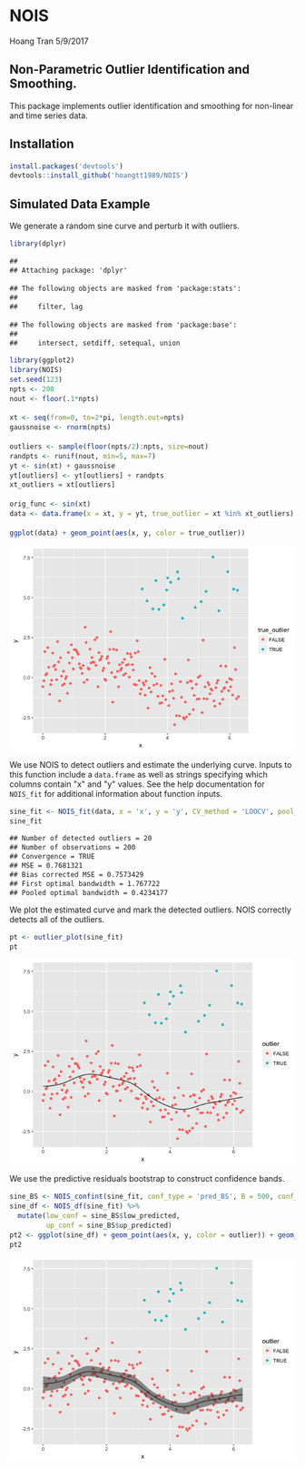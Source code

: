 NOIS
================
Hoang Tran
5/9/2017

Non-Parametric Outlier Identification and Smoothing.
----------------------------------------------------

This package implements outlier identification and smoothing for non-linear and time series data.

Installation
------------

``` r
install.packages('devtools')
devtools::install_github('hoangtt1989/NOIS')
```

Simulated Data Example
----------------------

We generate a random sine curve and perturb it with outliers.

``` r
library(dplyr)
```

    ## 
    ## Attaching package: 'dplyr'

    ## The following objects are masked from 'package:stats':
    ## 
    ##     filter, lag

    ## The following objects are masked from 'package:base':
    ## 
    ##     intersect, setdiff, setequal, union

``` r
library(ggplot2)
library(NOIS)
set.seed(123)
npts <- 200
nout <- floor(.1*npts)

xt <- seq(from=0, to=2*pi, length.out=npts)
gaussnoise <- rnorm(npts)

outliers <- sample(floor(npts/2):npts, size=nout)
randpts <- runif(nout, min=5, max=7)
yt <- sin(xt) + gaussnoise
yt[outliers] <- yt[outliers] + randpts
xt_outliers = xt[outliers]

orig_func <- sin(xt)
data <- data.frame(x = xt, y = yt, true_outlier = xt %in% xt_outliers)

ggplot(data) + geom_point(aes(x, y, color = true_outlier))
```

![](README_files/figure-markdown_github/unnamed-chunk-2-1.png)

We use NOIS to detect outliers and estimate the underlying curve. Inputs to this function include a `data.frame` as well as strings specifying which columns contain "x" and "y" values. See the help documentation for `NOIS_fit` for additional information about function inputs.

``` r
sine_fit <- NOIS_fit(data, x = 'x', y = 'y', CV_method = 'LOOCV', pool_q = nout)
sine_fit
```

    ## Number of detected outliers = 20 
    ## Number of observations = 200 
    ## Convergence = TRUE 
    ## MSE = 0.7681321 
    ## Bias corrected MSE = 0.7573429 
    ## First optimal bandwidth = 1.767722 
    ## Pooled optimal bandwidth = 0.4234177

We plot the estimated curve and mark the detected outliers. NOIS correctly detects all of the outliers.

``` r
pt <- outlier_plot(sine_fit)
pt
```

![](README_files/figure-markdown_github/unnamed-chunk-4-1.png)

We use the predictive residuals bootstrap to construct confidence bands.

``` r
sine_BS <- NOIS_confint(sine_fit, conf_type = 'pred_BS', B = 500, conf_level = .05)
sine_df <- NOIS_df(sine_fit) %>%
  mutate(low_conf = sine_BS$low_predicted,
         up_conf = sine_BS$up_predicted)
pt2 <- ggplot(sine_df) + geom_point(aes(x, y, color = outlier)) + geom_line(aes(x, bias_fit)) + geom_ribbon(aes(x = x, ymin = low_conf, ymax = up_conf), alpha = .5)
pt2
```

![](README_files/figure-markdown_github/unnamed-chunk-5-1.png)
